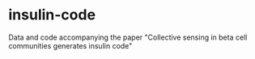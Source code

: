 # insulin-code
Data and code accompanying the paper "Collective sensing in beta cell communities generates insulin code"
